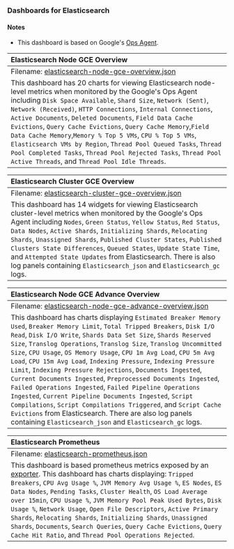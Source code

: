 ### Dashboards for Elasticsearch

#### Notes

- This dashboard is based on Google's [Ops Agent](https://cloud.google.com/stackdriver/docs/solutions/agents/ops-agent).


|Elasticsearch Node GCE Overview|
|:------------------|
|Filename: [elasticsearch-node-gce-overview.json](elasticsearch-node-gce-overview.json)| 
| This dashboard has 20 charts for viewing Elasticsearch node-level metrics when monitored by the Google's Ops Agent including `Disk Space Available`, `Shard Size`, `Network (Sent)`, `Network (Received)`, `HTTP Connections`, `Internal Connections`, `Active Documents`, `Deleted Documents`, `Field Data Cache Evictions`, `Query Cache Evictions`, `Query Cache Memory`,`Field Data Cache Memory`,`Memory % Top 5 VMs`, `CPU % Top 5 VMs`, `Elasticsearch VMs by Region`, `Thread Pool Queued Tasks`, `Thread Pool Completed Tasks`, `Thread Pool Rejected Tasks`, `Thread Pool Active Threads`, and `Thread Pool Idle Threads`. |

|Elasticsearch Cluster GCE Overview|
|:------------------|
|Filename: [elasticsearch-cluster-gce-overview.json](elasticsearch-cluster-gce-overview.json)| 
| This dashboard has 14 widgets for viewing Elasticsearch cluster-level metrics when monitored by the Google's Ops Agent including  `Nodes`, `Green Status`, `Yellow Status`, `Red Status`, `Data Nodes`, `Active Shards`, `Initializing Shards`, `Relocating Shards`, `Unassigned Shards`, `Published Cluster States`, `Published Clusters State Differences`, `Queued States`, `Update State Time`, and `Attempted State Updates` from Elasticsearch. There is also log panels containing `Elasticsearch_json` and `Elasticsearch_gc` logs.|

|Elasticsearch Node GCE Advance Overview|
|:------------------|
|Filename: [elasticsearch-node-gce-advance-overview.json](elasticsearch-node-gce-advance-overview.json)|
| This dashboard has charts displaying `Estimated Breaker Memory Used`, `Breaker Memory Limit`, `Total Tripped Breakers`, `Disk I/O Read`, `Disk I/O Write`, `Shards Data Set Size`, `Shards Reserved Size`, `Translog Operations`, `Translog Size`, `Translog Uncommitted Size`, `CPU Usage`, `OS Memory Usage`, `CPU 1m Avg Load`, `CPU 5m Avg Load`, `CPU 15m Avg Load`, `Indexing Pressure`, `Indexing Pressure Limit`, `Indexing Pressure Rejections`, `Documents Ingested`, `Current Documents Ingested`, `Preprocessed Documents Ingested`, `Failed Operations Ingested`, `Failed Pipeline Operations Ingested`, `Current Pipeline Documents Ingested`, `Script Compilations`, `Script Compilations Triggered`, and `Script Cache Evictions` from Elasticsearch. There are also log panels containing `Elasticsearch_json` and `Elasticsearch_gc` logs.|

|Elasticsearch Prometheus|
|:------------------|
|Filename: [elasticsearch-prometheus.json](elasticsearch-prometheus.json)| 
|This dashboard is based prometheus metrics exposed by an [exporter](https://github.com/prometheus-community/elasticsearch_exporter). This dashboard has charts displaying: `Tripped Breakers`, `CPU Avg Usage %`, `JVM Memory Avg Usage %`, `ES Nodes`, `ES Data Nodes`, `Pending Tasks`, `Cluster Health`, `OS Load Average over 15min`, `CPU Usage %`, `JVM Memory Pool Peak Used Bytes`, `Disk Usage %`, `Network Usage`, `Open File Descriptors`, `Active Primary Shards`, `Relocating Shards`, `Initializing Shards`, `Unassigned Shards`, `Documents`, `Search Queries`, `Query Cache Evictions`, `Query Cache Hit Ratio`, and `Thread Pool Operations Rejected`. |

